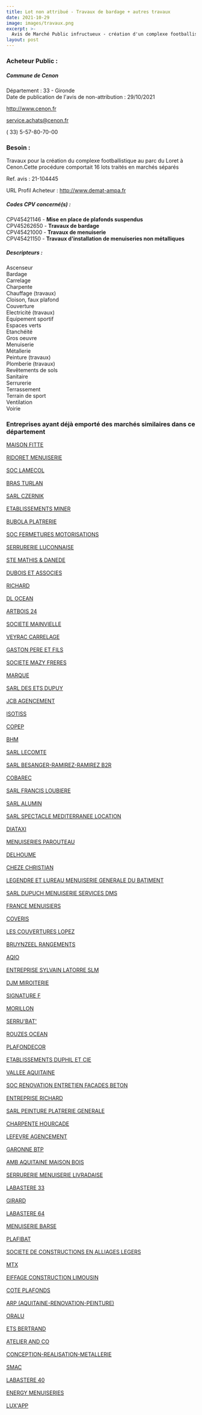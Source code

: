 ```yaml
---
title: Lot non attribué - Travaux de bardage + autres travaux
date: 2021-10-29
image: images/travaux.png
excerpt: >-
  Avis de Marché Public infructueux - création d'un complexe footballistique au parc du loret à cenon
layout: post
---
```


### Acheteur Public :
##### Commune de Cenon
Département : 33 - Gironde<br/>
Date de publication de l'avis de non-attribution : 29/10/2021


http://www.cenon.fr

service.achats@cenon.fr

( 33) 5-57-80-70-00
### Besoin :

Travaux pour la création du complexe footballistique au parc du Loret à Cenon.Cette procédure comportait 16 lots traités en marchés séparés

Ref. avis : 21-104445

URL Profil Acheteur : http://www.demat-ampa.fr

##### Codes CPV concerné(s) :
CPV45421146 - **Mise en place de plafonds suspendus** <br/>
CPV45262650 - **Travaux de bardage** <br/>
CPV45421000 - **Travaux de menuiserie** <br/>
CPV45421150 - **Travaux d'installation de menuiseries non métalliques** <br/>

##### Descripteurs :
Ascenseur <br/>
Bardage <br/>
Carrelage <br/>
Charpente <br/>
Chauffage (travaux) <br/>
Cloison, faux plafond <br/>
Couverture <br/>
Electricité (travaux) <br/>
Equipement sportif <br/>
Espaces verts <br/>
Etanchéité <br/>
Gros oeuvre <br/>
Menuiserie <br/>
Métallerie <br/>
Peinture (travaux) <br/>
Plomberie (travaux) <br/>
Revêtements de sols <br/>
Sanitaire <br/>
Serrurerie <br/>
Terrassement <br/>
Terrain de sport <br/>
Ventilation <br/>
Voirie <br/>

### Entreprises ayant déjà emporté des marchés similaires dans ce département
<a href="/entreprise-544/siren-300692290">MAISON FITTE</a><br/><br/>
<a href="/entreprise-544/siren-302001797">RIDORET MENUISERIE</a><br/><br/>
<a href="/entreprise-544/siren-304709256">SOC LAMECOL</a><br/><br/>
<a href="/entreprise-545/siren-311995831">BRAS TURLAN</a><br/><br/>
<a href="/entreprise-545/siren-317481174">SARL CZERNIK</a><br/><br/>
<a href="/entreprise-546/siren-318414521">ETABLISSEMENTS MINER</a><br/><br/>
<a href="/entreprise-546/siren-323222521">BUBOLA PLATRERIE</a><br/><br/>
<a href="/entreprise-547/siren-326016367">SOC FERMETURES MOTORISATIONS</a><br/><br/>
<a href="/entreprise-547/siren-331706671">SERRURERIE LUCONNAISE</a><br/><br/>
<a href="/entreprise-547/siren-331926386">STE MATHIS & DANEDE</a><br/><br/>
<a href="/entreprise-549/siren-340324797">DUBOIS ET ASSOCIES</a><br/><br/>
<a href="/entreprise-549/siren-341935310">RICHARD</a><br/><br/>
<a href="/entreprise-549/siren-344374186">DL OCEAN</a><br/><br/>
<a href="/entreprise-549/siren-344510276">ARTBOIS 24</a><br/><br/>
<a href="/entreprise-550/siren-349803296">SOCIETE MAINVIELLE</a><br/><br/>
<a href="/entreprise-550/siren-349939165">VEYRAC CARRELAGE</a><br/><br/>
<a href="/entreprise-550/siren-352196232">GASTON PERE ET FILS</a><br/><br/>
<a href="/entreprise-550/siren-352440853">SOCIETE MAZY FRERES</a><br/><br/>
<a href="/entreprise-551/siren-380338111">MARQUE</a><br/><br/>
<a href="/entreprise-552/siren-384468997">SARL DES ETS DUPUY</a><br/><br/>
<a href="/entreprise-553/siren-385283916">JCB AGENCEMENT</a><br/><br/>
<a href="/entreprise-553/siren-390853604">ISOTISS</a><br/><br/>
<a href="/entreprise-554/siren-392616884">COPEP</a><br/><br/>
<a href="/entreprise-554/siren-394770598">BHM</a><br/><br/>
<a href="/entreprise-555/siren-401859947">SARL LECOMTE</a><br/><br/>
<a href="/entreprise-556/siren-404162265">SARL BESANGER-RAMIREZ-RAMIREZ B2R</a><br/><br/>
<a href="/entreprise-556/siren-410506125">COBAREC</a><br/><br/>
<a href="/entreprise-557/siren-412809212">SARL FRANCIS LOUBIERE</a><br/><br/>
<a href="/entreprise-557/siren-413526864">SARL ALUMIN</a><br/><br/>
<a href="/entreprise-557/siren-418117040">SARL SPECTACLE MEDITERRANEE LOCATION</a><br/><br/>
<a href="/entreprise-558/siren-418418851">DIATAXI</a><br/><br/>
<a href="/entreprise-558/siren-418653697">MENUISERIES PAROUTEAU</a><br/><br/>
<a href="/entreprise-558/siren-420042640">DELHOUME</a><br/><br/>
<a href="/entreprise-559/siren-428226161">CHEZE CHRISTIAN</a><br/><br/>
<a href="/entreprise-559/siren-429399553">LEGENDRE ET LUREAU MENUISERIE GENERALE DU BATIMENT</a><br/><br/>
<a href="/entreprise-559/siren-429638406">SARL DUPUCH MENUISERIE SERVICES DMS</a><br/><br/>
<a href="/entreprise-560/siren-433464997">FRANCE MENUISIERS</a><br/><br/>
<a href="/entreprise-560/siren-434015871">COVERIS</a><br/><br/>
<a href="/entreprise-560/siren-438069189">LES COUVERTURES LOPEZ</a><br/><br/>
<a href="/entreprise-560/siren-438240590">BRUYNZEEL RANGEMENTS</a><br/><br/>
<a href="/entreprise-561/siren-441137379">AQIO</a><br/><br/>
<a href="/entreprise-561/siren-441569274">ENTREPRISE SYLVAIN LATORRE SLM</a><br/><br/>
<a href="/entreprise-561/siren-442960464">DJM MIROITERIE</a><br/><br/>
<a href="/entreprise-562/siren-443619929">SIGNATURE F</a><br/><br/>
<a href="/entreprise-562/siren-444504609">MORILLON</a><br/><br/>
<a href="/entreprise-562/siren-448980581">SERRU'BAT'</a><br/><br/>
<a href="/entreprise-563/siren-450773262">ROUZES OCEAN</a><br/><br/>
<a href="/entreprise-563/siren-464202258">PLAFONDECOR</a><br/><br/>
<a href="/entreprise-563/siren-467200549">ETABLISSEMENTS DUPHIL ET CIE</a><br/><br/>
<a href="/entreprise-563/siren-469201412">VALLEE AQUITAINE</a><br/><br/>
<a href="/entreprise-563/siren-472202845">SOC RENOVATION ENTRETIEN FACADES BETON</a><br/><br/>
<a href="/entreprise-563/siren-473200582">ENTREPRISE RICHARD</a><br/><br/>
<a href="/entreprise-564/siren-477922652">SARL PEINTURE PLATRERIE GENERALE</a><br/><br/>
<a href="/entreprise-564/siren-479949505">CHARPENTE HOURCADE</a><br/><br/>
<a href="/entreprise-564/siren-480356294">LEFEVRE AGENCEMENT</a><br/><br/>
<a href="/entreprise-564/siren-481963247">GARONNE BTP</a><br/><br/>
<a href="/entreprise-564/siren-481999597">AMB AQUITAINE MAISON BOIS</a><br/><br/>
<a href="/entreprise-565/siren-484865837">SERRURERIE MENUISERIE LIVRADAISE</a><br/><br/>
<a href="/entreprise-565/siren-488154162">LABASTERE 33</a><br/><br/>
<a href="/entreprise-565/siren-488464678">GIRARD</a><br/><br/>
<a href="/entreprise-566/siren-494177249">LABASTERE 64</a><br/><br/>
<a href="/entreprise-569/siren-513213744">MENUISERIE BARSE</a><br/><br/>
<a href="/entreprise-570/siren-517873253">PLAFIBAT</a><br/><br/>
<a href="/entreprise-570/siren-521196329">SOCIETE DE CONSTRUCTIONS EN ALLIAGES LEGERS</a><br/><br/>
<a href="/entreprise-571/siren-527958995">MTX</a><br/><br/>
<a href="/entreprise-574/siren-761500420">EIFFAGE CONSTRUCTION LIMOUSIN</a><br/><br/>
<a href="/entreprise-575/siren-788760064">COTE PLAFONDS</a><br/><br/>
<a href="/entreprise-576/siren-799184015">ARP (AQUITAINE-RENOVATION-PEINTURE)</a><br/><br/>
<a href="/entreprise-576/siren-800550691">ORALU</a><br/><br/>
<a href="/entreprise-576/siren-800631939">ETS BERTRAND</a><br/><br/>
<a href="/entreprise-577/siren-803342948">ATELIER AND CO</a><br/><br/>
<a href="/entreprise-579/siren-819554452">CONCEPTION-REALISATION-METALLERIE</a><br/><br/>
<a href="/entreprise-579/siren-822123964">SMAC</a><br/><br/>
<a href="/entreprise-579/siren-824351530">LABASTERE 40</a><br/><br/>
<a href="/entreprise-580/siren-830239703">ENERGY MENUISERIES</a><br/><br/>
<a href="/entreprise-581/siren-839998515">LUX'APP</a><br/><br/>
